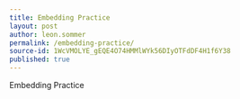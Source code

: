 ```yaml
---
title: Embedding Practice
layout: post
author: leon.sommer
permalink: /embedding-practice/
source-id: 1WcVMOLYE_gEQE4O74HMMlWYk56DIyOTFdDF4H1f6Y38
published: true
---
```

Embedding Practice

